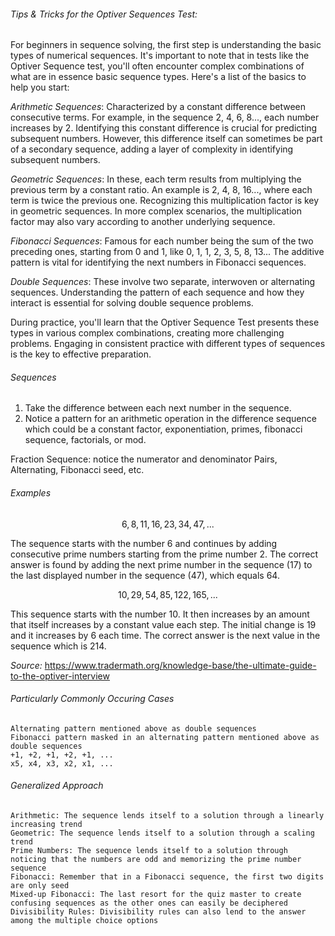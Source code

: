 <h6>Tips & Tricks for the Optiver Sequences Test:</h6>

For beginners in sequence solving, the first step is understanding the basic types of numerical sequences. It's important to note that in tests like the Optiver Sequence test, you'll often encounter complex combinations of what are in essence basic sequence types. Here's a list of the basics to help you start:

*Arithmetic Sequences*: Characterized by a constant difference between consecutive terms. For example, in the sequence 2, 4, 6, 8..., each number increases by 2. Identifying this constant difference is crucial for predicting subsequent numbers. However, this difference itself can sometimes be part of a secondary sequence, adding a layer of complexity in identifying subsequent numbers.

*Geometric Sequences*: In these, each term results from multiplying the previous term by a constant ratio. An example is 2, 4, 8, 16..., where each term is twice the previous one. Recognizing this multiplication factor is key in geometric sequences. In more complex scenarios, the multiplication factor may also vary according to another underlying sequence.

*Fibonacci Sequences*: Famous for each number being the sum of the two preceding ones, starting from 0 and 1, like 0, 1, 1, 2, 3, 5, 8, 13... The additive pattern is vital for identifying the next numbers in Fibonacci sequences.

*Double Sequences*: These involve two separate, interwoven or alternating sequences. Understanding the pattern of each sequence and how they interact is essential for solving double sequence problems.

During practice, you'll learn that the Optiver Sequence Test presents these types in various complex combinations, creating more challenging problems. Engaging in consistent practice with different types of sequences is the key to effective preparation.

<h6>Sequences</h6>

1. Take the difference between each next number in the sequence. 
2. Notice a pattern for an arithmetic operation in the difference sequence which could be a constant factor, exponentiation, primes, fibonacci sequence, factorials, or mod.

Fraction Sequence: notice the numerator and denominator
Pairs, Alternating, Fibonacci seed, etc. 

<h6>Examples</h6>

$$6, 8, 11, 16, 23, 34, 47, ...$$

The sequence starts with the number 6 and continues by adding consecutive prime numbers starting from the prime number 2. The correct answer is found by adding the next prime number in the sequence (17) to the last displayed number in the sequence (47), which equals 64.

$$10, 29, 54, 85, 122, 165, ...$$

This sequence starts with the number 10. It then increases by an amount that itself increases by a constant value each step. The initial change is 19 and it increases by 6 each time. The correct answer is the next value in the sequence which is 214.

_Source:_ https://www.tradermath.org/knowledge-base/the-ultimate-guide-to-the-optiver-interview

<h6>Particularly Commonly Occuring Cases</h6>

```
Alternating pattern mentioned above as double sequences
Fibonacci pattern masked in an alternating pattern mentioned above as double sequences
+1, +2, +1, +2, +1, ...
x5, x4, x3, x2, x1, ... 
```

<h6>Generalized Approach</h6>

```
Arithmetic: The sequence lends itself to a solution through a linearly increasing trend 
Geometric: The sequence lends itself to a solution through a scaling trend
Prime Numbers: The sequence lends itself to a solution through noticing that the numbers are odd and memorizing the prime number sequence
Fibonacci: Remember that in a Fibonacci sequence, the first two digits are only seed
Mixed-up Fibonacci: The last resort for the quiz master to create confusing sequences as the other ones can easily be deciphered
Divisibility Rules: Divisibility rules can also lend to the answer among the multiple choice options
```
